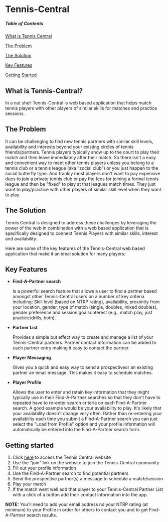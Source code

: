 # Tennis-Central
##### Table of Contents
[What is Tennis Central](#what-is-tennis-central)

[The Problem](#the-problem)

[The Solution](#the-solution)

[Key Features](#key-features)

[Getting Started](#getting-started)

## What is Tennis-Central?
   In a nut shell Tennis-Central is web based application that helps match tennis players with other players of similar skills for matches and practice sessions. 

## The Problem
   It can be challenging to find new tennis partners with similar skill levels, availability and interests beyond your existing circles of tennis friends/partners.
Tennis players typically show up to the court to play their match and then leave immediately after their match. So there isn't a easy and convenient way to meet other
tennis players unless you belong to a tennis club or a tennis league (aka "social club") or you just happen to the social butterfly type. And frankly most players don't
want to pay expensive dues to join a private tennis club or pay the fees for joining a formal tennis league and then be "fixed" to play at that leagues match times. 
They just want to play/practice with other players of similar skill level when they want to play. 

## The Solution
   Tennis Central is designed to address these challenges by leveraging the power of the web in combination with a web based application that is specifically designed
   to connect Tennis Players with similar skills, interest and availability. 

Here are some of the key features of the Tennis-Central web based application that make it an ideal solution for many players: 

## Key Features
  * **Find-A-Partner search** 
  
     Is a powerful search feature that allows a user to find a partner based amongst other Tennis-Central users on a number of key criteria including: Skill level (based on NTRP rating), availability, proximity from your location, gender, 
  type of match (single, doubles, mixed doubles), gender preference and session goals/interest (e.g., match play, just practice/drills, both). 
  * **Partner List** 
  
     Provides a simple but effect way to create and manage a list of your Tennis-Central partners. Partner contact information can be added to each partner entry making it easy
  to contact the partner. 
  * **Player Messaging**
  
     Gives you a quick and easy way to send a prospectiveor an existing partner an email message. This makes it easy to schedule matches. 
  * **Player Profile** 
  
     Allows the user to enter and retain key information that they might typically use in their Find-A-Partner searches so that they don't have to repeated have to 
  re-enter search criteria on each Find-A-Partner search. A good example would be your availability to play. It's likely that your availability doesn't change very 
  often. Rather than re-entering your availability each time you submit a Find-A-Partner search you can just select the "Load from Profile" option and your profile
  information will automatically be entered into the Find-A-Partner search form. 
  
  ## Getting started
  1. Click [here](https://agonizing-motion.surge.sh/) to access the Tennis Central website 
  2. Use the "join" link on the website to join the Tennis-Central community
  3. Fill out your profile information 
  4. Use the Find-A-Partner search to find potential partners
  5. Send the prospective partner(s) a message to schedule a match/session
  6. Play your match
  7. If the match went well add that player to your Tennis-Central Partner List with a click of a button add their contact information into the app.
  
**NOTE:**  You'll need to add your email address nd your NTRP rating (at minimum) to your Profile in order for others to contact you and to get Find-A-Partner search results.


 
